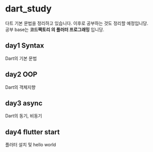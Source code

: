 # dart_study

다트 기본 문법을 정리하고 있습니다. 이후로 공부하는 것도 정리할 예정입니당.  
공부 base는 **코드팩토리 의 플러터 프로그래밍** 입니당.



## day1 Syntax
Dart의 기본 문법  

## day2 OOP
Dart의 객체지향

## day3 async  
Dart의 동기, 비동기  

## day4 flutter start
플러터 설치 및 hello world
